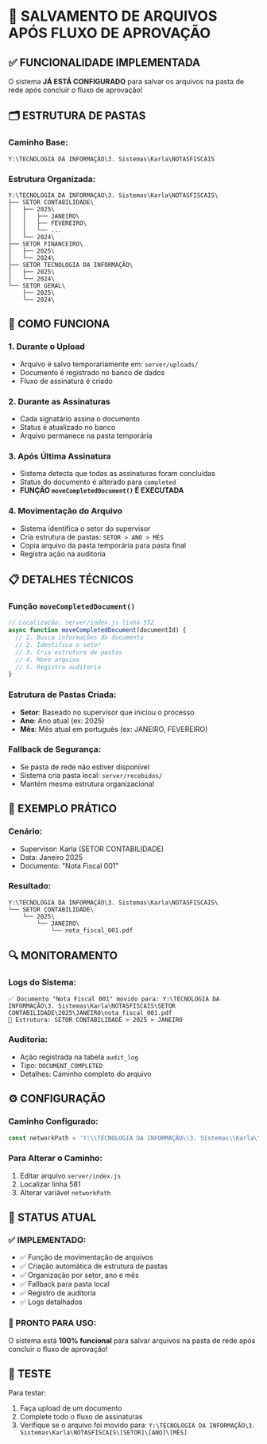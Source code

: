 # 📁 SALVAMENTO DE ARQUIVOS APÓS FLUXO DE APROVAÇÃO

## ✅ **FUNCIONALIDADE IMPLEMENTADA**

O sistema **JÁ ESTÁ CONFIGURADO** para salvar os arquivos na pasta de rede após concluir o fluxo de aprovação!

## 🗂️ **ESTRUTURA DE PASTAS**

### **Caminho Base:**
```
Y:\TECNOLOGIA DA INFORMAÇÃO\3. Sistemas\Karla\NOTASFISCAIS
```

### **Estrutura Organizada:**
```
Y:\TECNOLOGIA DA INFORMAÇÃO\3. Sistemas\Karla\NOTASFISCAIS\
├── SETOR CONTABILIDADE\
│   ├── 2025\
│   │   ├── JANEIRO\
│   │   ├── FEVEREIRO\
│   │   └── ...
│   └── 2024\
├── SETOR FINANCEIRO\
│   ├── 2025\
│   └── 2024\
├── SETOR TECNOLOGIA DA INFORMAÇÃO\
│   ├── 2025\
│   └── 2024\
└── SETOR GERAL\
    ├── 2025\
    └── 2024\
```

## 🔄 **COMO FUNCIONA**

### **1. Durante o Upload**
- Arquivo é salvo temporariamente em: `server/uploads/`
- Documento é registrado no banco de dados
- Fluxo de assinatura é criado

### **2. Durante as Assinaturas**
- Cada signatário assina o documento
- Status é atualizado no banco
- Arquivo permanece na pasta temporária

### **3. Após Última Assinatura**
- Sistema detecta que todas as assinaturas foram concluídas
- Status do documento é alterado para `completed`
- **FUNÇÃO `moveCompletedDocument()` É EXECUTADA**

### **4. Movimentação do Arquivo**
- Sistema identifica o setor do supervisor
- Cria estrutura de pastas: `SETOR > ANO > MÊS`
- Copia arquivo da pasta temporária para pasta final
- Registra ação na auditoria

## 📋 **DETALHES TÉCNICOS**

### **Função `moveCompletedDocument()`**
```javascript
// Localização: server/index.js linha 552
async function moveCompletedDocument(documentId) {
  // 1. Busca informações do documento
  // 2. Identifica o setor
  // 3. Cria estrutura de pastas
  // 4. Move arquivo
  // 5. Registra auditoria
}
```

### **Estrutura de Pastas Criada:**
- **Setor**: Baseado no supervisor que iniciou o processo
- **Ano**: Ano atual (ex: 2025)
- **Mês**: Mês atual em português (ex: JANEIRO, FEVEREIRO)

### **Fallback de Segurança:**
- Se pasta de rede não estiver disponível
- Sistema cria pasta local: `server/recebidos/`
- Mantém mesma estrutura organizacional

## 🎯 **EXEMPLO PRÁTICO**

### **Cenário:**
- Supervisor: Karla (SETOR CONTABILIDADE)
- Data: Janeiro 2025
- Documento: "Nota Fiscal 001"

### **Resultado:**
```
Y:\TECNOLOGIA DA INFORMAÇÃO\3. Sistemas\Karla\NOTASFISCAIS\
└── SETOR CONTABILIDADE\
    └── 2025\
        └── JANEIRO\
            └── nota_fiscal_001.pdf
```

## 🔍 **MONITORAMENTO**

### **Logs do Sistema:**
```
✅ Documento "Nota Fiscal 001" movido para: Y:\TECNOLOGIA DA INFORMAÇÃO\3. Sistemas\Karla\NOTASFISCAIS\SETOR CONTABILIDADE\2025\JANEIRO\nota_fiscal_001.pdf
📁 Estrutura: SETOR CONTABILIDADE > 2025 > JANEIRO
```

### **Auditoria:**
- Ação registrada na tabela `audit_log`
- Tipo: `DOCUMENT_COMPLETED`
- Detalhes: Caminho completo do arquivo

## ⚙️ **CONFIGURAÇÃO**

### **Caminho Configurado:**
```javascript
const networkPath = 'Y:\\TECNOLOGIA DA INFORMAÇÃO\\3. Sistemas\\Karla\\NOTASFISCAIS';
```

### **Para Alterar o Caminho:**
1. Editar arquivo `server/index.js`
2. Localizar linha 581
3. Alterar variável `networkPath`

## 🚀 **STATUS ATUAL**

### **✅ IMPLEMENTADO:**
- ✅ Função de movimentação de arquivos
- ✅ Criação automática de estrutura de pastas
- ✅ Organização por setor, ano e mês
- ✅ Fallback para pasta local
- ✅ Registro de auditoria
- ✅ Logs detalhados

### **🎯 PRONTO PARA USO:**
O sistema está **100% funcional** para salvar arquivos na pasta de rede após concluir o fluxo de aprovação!

## 📝 **TESTE**

Para testar:
1. Faça upload de um documento
2. Complete todo o fluxo de assinaturas
3. Verifique se o arquivo foi movido para:
   `Y:\TECNOLOGIA DA INFORMAÇÃO\3. Sistemas\Karla\NOTASFISCAIS\[SETOR]\[ANO]\[MÊS]`
